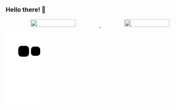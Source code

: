 ### Hello there!  👋

<div align="center">
   <a href="https://github.com/felipepellizzon">
   <img height="35%" width="49%" src="https://github-readme-stats.vercel.app/api?username=felipepellizzon&show_icons=true&theme=radical">
   <img height="33%" width="49%" src="https://github-readme-stats.vercel.app/api/top-langs/?username=felipepellizzon&layout=compact">
   </a>   
</div>

   ![Snake animation](https://github.com/felipepellizzon/felipepellizzon/blob/output/github-contribution-grid-snake.svg)
